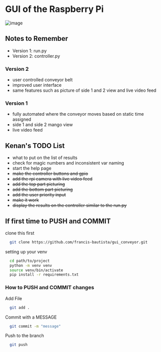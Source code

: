 # GUI of the Raspberry Pi
![image](https://github.com/user-attachments/assets/ac0ae203-a6ff-4c12-b10b-f4a35f3ea825)

## Notes to Remember
- Version 1: run.py
- Version 2: controller.py

### Version 2
- user controlled conveyor belt
- improved user interface
- same features such as picture of side 1 and 2 view and live video feed

### Version 1
- fully automated where the conveyor moves based on static time assigned
- side 1 and side 2 mango view
- live video feed



## Kenan's TODO List
- what to put on the list of results
- check for magic numbers and inconsistent var naming
- start the help page
- ~~make the controller buttons and gpio~~
- ~~add the rpi camera with live video feed~~
- ~~add the top part picturing~~
- ~~add the bottom part picturing~~
- ~~add the user priority input~~
- ~~make it work~~
- ~~display the results on the controller similar to the run.py~~

## If first time to PUSH and COMMIT
clone this first
```bash
  git clone https://github.com/francis-bautista/gui_conveyor.git
```
setting up your venv
```bash
  cd path/to/project
  python -m venv venv
  source venv/bin/activate
  pip install -r requirements.txt
```
### How to PUSH and COMMIT changes 
Add File
```bash
  git add .
```
Commit with a MESSAGE
```bash
  git commit -m "message"
```
Push to the branch
```bash
  git push
```
